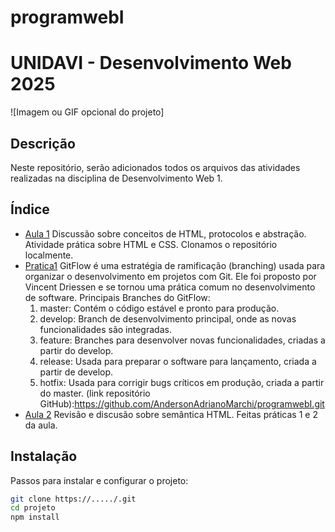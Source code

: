 # programwebI

# UNIDAVI - Desenvolvimento Web 2025

![Imagem ou GIF opcional do projeto]

## Descrição
Neste repositório, serão adicionados todos os arquivos das atividades realizadas na disciplina de Desenvolvimento Web 1.

## Índice

- [Aula 1](#aula1)
    Discussão sobre conceitos de HTML, protocolos e abstração. Atividade prática sobre HTML e CSS.
    Clonamos o repositório localmente.
- [Pratica1](#pratica1)
    GitFlow é uma estratégia de ramificação (branching) usada para organizar o desenvolvimento em projetos com Git. Ele foi proposto por Vincent Driessen e se tornou uma prática comum no desenvolvimento de software.
    Principais Branches do GitFlow:
    1.	master: Contém o código estável e pronto para produção.
    2.	develop: Branch de desenvolvimento principal, onde as novas funcionalidades são integradas.
    3.	feature: Branches para desenvolver novas funcionalidades, criadas a partir do develop.
    4.	release: Usada para preparar o software para lançamento, criada a partir de develop.
    5.	hotfix: Usada para corrigir bugs críticos em produção, criada a partir do master.
    (link repositório GitHub):https://github.com/AndersonAdrianoMarchi/programwebI.git
- [Aula 2](#aula2)
    Revisão e discusão sobre semântica HTML. Feitas práticas 1 e 2 da aula.

## Instalação
Passos para instalar e configurar o projeto:

```Bash
git clone https://...../.git
cd projeto
npm install
